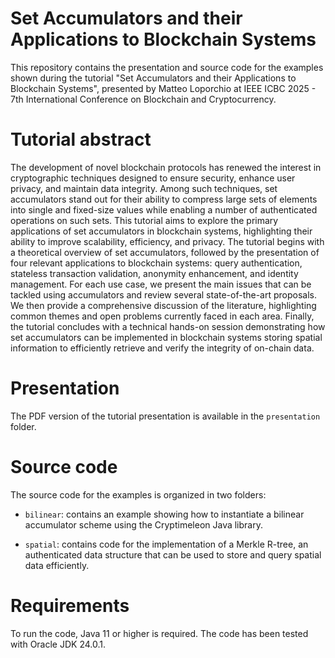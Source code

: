# Set Accumulators and their Applications to Blockchain Systems

This repository contains the presentation and source code for the examples shown during the tutorial "Set Accumulators and their Applications to Blockchain Systems", presented by Matteo Loporchio at IEEE ICBC 2025 - 7th International Conference on Blockchain and Cryptocurrency.

# Tutorial abstract

The development of novel blockchain protocols has renewed the interest in cryptographic techniques designed to ensure security, enhance user privacy, and maintain data integrity. Among such techniques, set accumulators stand out for their ability to compress large sets of elements into single and fixed-size values while enabling a number of authenticated operations on such sets. This tutorial aims to explore the primary applications of set accumulators in blockchain systems, highlighting their ability to improve scalability, efficiency, and privacy. The tutorial begins with a theoretical overview of set accumulators, followed by the presentation of four relevant applications to blockchain systems: query authentication, stateless transaction validation, anonymity enhancement, and identity management. For each use case, we present the main issues that can be tackled using accumulators and review several state-of-the-art proposals. We then provide a comprehensive discussion of the literature, highlighting common themes and open problems currently faced in each area. Finally, the tutorial concludes with a technical hands-on session demonstrating how set accumulators can be implemented in blockchain systems storing spatial information to efficiently retrieve and verify the integrity of on-chain data.

# Presentation

The PDF version of the tutorial presentation is available in the `presentation` folder.

# Source code

The source code for the examples is organized in two folders:

- `bilinear`: contains an example showing how to instantiate a bilinear accumulator scheme using the Cryptimeleon Java library.

- `spatial`: contains code for the implementation of a Merkle R-tree, an authenticated data structure that can be used to store and query spatial data efficiently.

# Requirements

To run the code, Java 11 or higher is required. The code has been tested with Oracle JDK 24.0.1.


